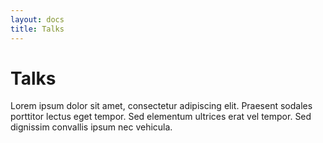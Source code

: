 ```yaml
---
layout: docs
title: Talks
---
```


# Talks

Lorem ipsum dolor sit amet, consectetur adipiscing elit. Praesent sodales porttitor lectus eget tempor. Sed elementum ultrices erat vel tempor. Sed dignissim convallis ipsum nec vehicula.